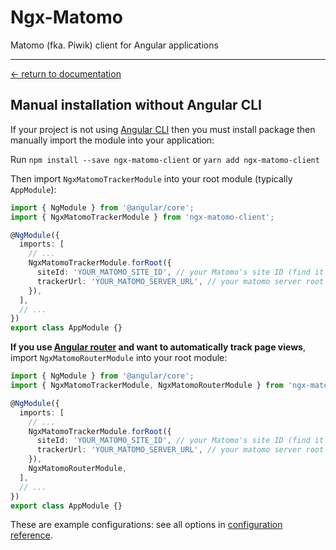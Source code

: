 # Ngx-Matomo

Matomo (fka. Piwik) client for Angular applications

---

[← return to documentation](../README.md)

## Manual installation without Angular CLI

If your project is not using [Angular CLI](https://angular.io/cli/add) then you must install package then manually
import the module into your application:

Run `npm install --save ngx-matomo-client` or `yarn add ngx-matomo-client`

Then import `NgxMatomoTrackerModule` into your root module (typically `AppModule`):

```typescript
import { NgModule } from '@angular/core';
import { NgxMatomoTrackerModule } from 'ngx-matomo-client';

@NgModule({
  imports: [
    // ...
    NgxMatomoTrackerModule.forRoot({
      siteId: 'YOUR_MATOMO_SITE_ID', // your Matomo's site ID (find it in your Matomo's settings)
      trackerUrl: 'YOUR_MATOMO_SERVER_URL', // your matomo server root url
    }),
  ],
  // ...
})
export class AppModule {}
```

**If you use [Angular router](https://angular.io/guide/router) and want to automatically track page views**, import
`NgxMatomoRouterModule` into your root module:

```typescript
import { NgModule } from '@angular/core';
import { NgxMatomoTrackerModule, NgxMatomoRouterModule } from 'ngx-matomo-client';

@NgModule({
  imports: [
    // ...
    NgxMatomoTrackerModule.forRoot({
      siteId: 'YOUR_MATOMO_SITE_ID', // your Matomo's site ID (find it in your Matomo's settings)
      trackerUrl: 'YOUR_MATOMO_SERVER_URL', // your matomo server root url
    }),
    NgxMatomoRouterModule,
  ],
  // ...
})
export class AppModule {}
```

These are example configurations: see all options in [configuration reference](configuration-reference.md).
